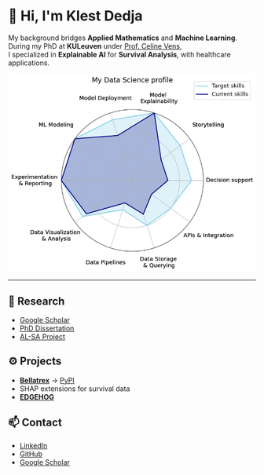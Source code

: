 # 👋 Hi, I'm Klest Dedja

My background bridges **Applied Mathematics** and **Machine Learning**. 
During my PhD at **KULeuven** under [Prof. Celine Vens](https://kulak.kuleuven.be/~celine.vens/index.html),  
I specialized in **Explainable AI** for **Survival Analysis**, with healthcare applications.

<p align="center">
  <img src="images/skills-chart-profile.png" alt="Skills Map" />
</p>

---

## 🔬 Research
- [Google Scholar](https://scholar.google.com/citations?user=XXXXX)  
- [PhD Dissertation](https://lirias.kuleuven.be/retrieve/dff3deaa-efd3-45e2-833c-e6db47d88434)  
- [AL-SA Project](https://github.com/Klest94/AL-SA-paper-material)

## ⚙️ Projects
- [**Bellatrex**](https://github.com/klestdedja/bellatrex) → [PyPI](https://pypi.org/project/bellatrex/)  
- SHAP extensions for survival data  
- [**EDGEHOG**](https://github.com/klestdedja/directionality)  

## 📫 Contact
- [LinkedIn](https://www.linkedin.com/in/klest-dedja/)  
- [GitHub](https://github.com/klestdedja)  
- [Google Scholar](https://scholar.google.com/citations?user=SWJ2Y2cAAAAJ&hl=en&oi=ao)
